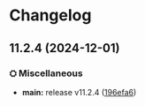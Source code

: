 # Changelog

## 11.2.4 (2024-12-01)


### ⛭ Miscellaneous

* **main:** release v11.2.4 ([196efa6](https://github.com/TN-TechNoob/TNVBP-Auto-Publish/commit/196efa682e34aef56f0cb98ae6aabd1026f4f6ff))
